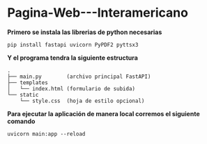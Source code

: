 # Pagina-Web---Interamericano
**Primero se instala las librerias de python necesarias**
```
pip install fastapi uvicorn PyPDF2 pyttsx3
```
**Y el programa tendra la siguiente estructura**
```
.
├── main.py        (archivo principal FastAPI)
├── templates
│   └── index.html (formulario de subida)
└── static
    └── style.css  (hoja de estilo opcional)
```

**Para ejecutar la aplicación de manera local corremos el siguiente comando**
```
uvicorn main:app --reload
```
